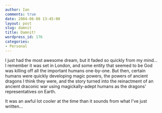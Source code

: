 ```yaml
---
author: Ian
comments: true
date: 2004-06-08 13:45:00
layout: post
slug: damnit
title: Damnit!
wordpress_id: 176
categories:
- Personal
---
```


I just had the most awesome dream, but it faded so quickly from my mind...  I remember it was set in London, and some entity that seemed to be God was killing off all the important humans one-by-one.  But then, certain humans were quickly developing magic powers, the powers of ancient dragons I think they were, and the story turned into the reinactment of an ancient draconic war using magickally-adept humans as the dragons' representatives on Earth.  

It was an awful lot cooler at the time than it sounds from what I've just written...
